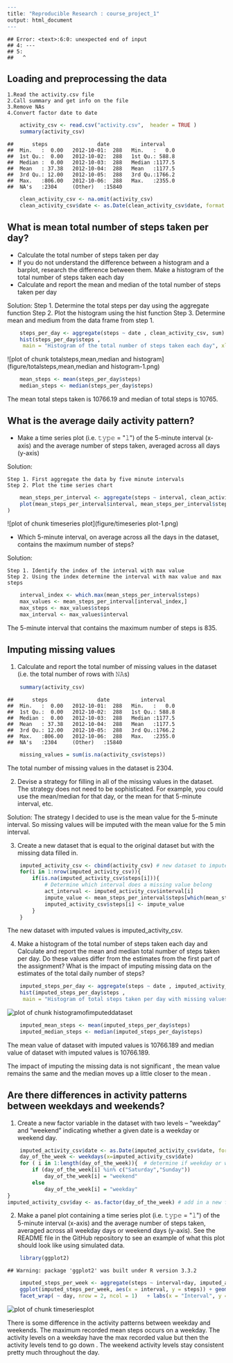 

```r
---
title: "Reproducible Research : course_project_1"
output: html_document
---
```

```
## Error: <text>:6:0: unexpected end of input
## 4: ---
## 5: 
##   ^
```


## Loading and preprocessing the data


    1.Read the activity.csv file
    2.Call summary and get info on the file
    3.Remove NAs
    4.Convert factor date to date

```r
    activity_csv <- read.csv("activity.csv",  header = TRUE )
    summary(activity_csv)
```

```
##      steps                date          interval     
##  Min.   :  0.00   2012-10-01:  288   Min.   :   0.0  
##  1st Qu.:  0.00   2012-10-02:  288   1st Qu.: 588.8  
##  Median :  0.00   2012-10-03:  288   Median :1177.5  
##  Mean   : 37.38   2012-10-04:  288   Mean   :1177.5  
##  3rd Qu.: 12.00   2012-10-05:  288   3rd Qu.:1766.2  
##  Max.   :806.00   2012-10-06:  288   Max.   :2355.0  
##  NA's   :2304     (Other)   :15840
```

```r
    clean_activity_csv <- na.omit(activity_csv)
    clean_activity_csv$date <- as.Date(clean_activity_csv$date, format = "%Y-%m-%d")
```

## What is mean total number of steps taken per day?
* Calculate the total number of steps taken per day
* If you do not understand the difference between a histogram and a barplot,   research the difference between them. Make a histogram of the total number of steps taken each day
* Calculate and report the mean and median of the total number of steps taken per day

Solution:
    Step 1. Determine the total steps per day using the aggregate function
    Step 2. Plot the histogram using the hist function
    Step 3. Determine mean and medium from the data frame from step 1.


```r
    steps_per_day <- aggregate(steps ~ date , clean_activity_csv, sum)
    hist(steps_per_day$steps , 
     main = "Histogram of the total number of steps taken each day", xlab="Steps/Day")
```

![plot of chunk totalsteps,mean,median and histogram](figure/totalsteps,mean,median and histogram-1.png)

```r
    mean_steps <- mean(steps_per_day$steps)
    median_steps <- median(steps_per_day$steps)
```
The mean total steps taken is 10766.19 and median of total steps is 10765.

## What is the average daily activity pattern?


* Make a time series plot (i.e. 𝚝𝚢𝚙𝚎 = "𝚕") of the 5-minute interval (x-axis) and the average number of steps taken, averaged across all days (y-axis)

Solution:

    Step 1. First aggregate the data by five minute intervals
    Step 2. Plot the time series chart

```r
    mean_steps_per_interval <- aggregate(steps ~ interval, clean_activity_csv, mean)
    plot(mean_steps_per_interval$interval, mean_steps_per_interval$steps, xlab="Interval", ylab="Average Steps", main="Average steps across all days", type="l"
)
```

![plot of chunk timeseries plot](figure/timeseries plot-1.png)

* Which 5-minute interval, on average across all the days in the dataset, contains the maximum number of steps?

Solution:

    Step 1. Identify the index of the interval with max value
    Step 2. Using the index determine the interval with max value and max steps
    

```r
    interval_index <- which.max(mean_steps_per_interval$steps)
    max_values <- mean_steps_per_interval[interval_index,]
    max_steps <- max_values$steps
    max_interval <- max_values$interval
```
The 5-minute interval that contains the maximum number of steps is 835.
    
## Imputing missing values

1. Calculate and report the total number of missing values in the dataset (i.e. the total number of rows with 𝙽𝙰s)


```r
    summary(activity_csv)
```

```
##      steps                date          interval     
##  Min.   :  0.00   2012-10-01:  288   Min.   :   0.0  
##  1st Qu.:  0.00   2012-10-02:  288   1st Qu.: 588.8  
##  Median :  0.00   2012-10-03:  288   Median :1177.5  
##  Mean   : 37.38   2012-10-04:  288   Mean   :1177.5  
##  3rd Qu.: 12.00   2012-10-05:  288   3rd Qu.:1766.2  
##  Max.   :806.00   2012-10-06:  288   Max.   :2355.0  
##  NA's   :2304     (Other)   :15840
```

```r
    missing_values = sum(is.na(activity_csv$steps))
```

The total number of missing values in the dataset is 2304.

2. Devise a strategy for filling in all of the missing values in the dataset. The strategy does not need to be sophisticated. For example, you could use the mean/median for that day, or the mean for that 5-minute interval, etc.

Solution: The strategy I decided to use is the mean value for the 5-minute interval. So missing values will be imputed with the mean value for the 5 min interval.

3. Create a new dataset that is equal to the original dataset but with the missing data filled in.

```r
    imputed_activity_csv <- cbind(activity_csv) # new dataset to impute
    for(i in 1:nrow(imputed_activity_csv)){
        if(is.na(imputed_activity_csv$steps[i])){
            # Determine which interval does a missing value belong
            act_interval <- imputed_activity_csv$interval[i]
            impute_value <- mean_steps_per_interval$steps[which(mean_steps_per_interval$interval == act_interval)]
            imputed_activity_csv$steps[i] <- impute_value
        }
    }
```
The new dataset with imputed values is imputed_activity_csv.

4. Make a histogram of the total number of steps taken each day and Calculate and report the mean and median total number of steps taken per day. Do these values differ from the estimates from the first part of the assignment? What is the impact of imputing missing data on the estimates of the total daily number of steps?


```r
    imputed_steps_per_day <- aggregate(steps ~ date , imputed_activity_csv, sum)
    hist(imputed_steps_per_day$steps , 
     main = "Histogram of total steps taken per day with missing values imputed", xlab="Steps/Day")
```

![plot of chunk histogramofimputeddataset](figure/histogramofimputeddataset-1.png)

```r
    imputed_mean_steps <- mean(imputed_steps_per_day$steps)
    imputed_median_steps <- median(imputed_steps_per_day$steps)
```
The mean value of dataset with imputed values is 10766.189 and median value of dataset with imputed values is 10766.189.

The impact of imputing the missing data is not significant , the mean value remains the same and the median moves up a little closer to the mean .

## Are there differences in activity patterns between weekdays and weekends?

1. Create a new factor variable in the dataset with two levels – “weekday” and “weekend” indicating whether a given date is a weekday or weekend day.


```r
    imputed_activity_csv$date <- as.Date(imputed_activity_csv$date, format = "%Y-%m-%d")
    day_of_the_week <- weekdays(x=imputed_activity_csv$date)
    for ( i in 1:length(day_of_the_week)){  # determine if weekday or weekend
        if (day_of_the_week[i] %in% c("Saturday","Sunday"))
            day_of_the_week[i] = "weekend"
        else
            day_of_the_week[i] = "weekday"
}
imputed_activity_csv$day <- as.factor(day_of_the_week) # add in a new factor variable day.
```

2. Make a panel plot containing a time series plot (i.e. 𝚝𝚢𝚙𝚎 = "𝚕") of the 5-minute interval (x-axis) and the average number of steps taken, averaged across all weekday days or weekend days (y-axis). See the README file in the GitHub repository to see an example of what this plot should look like using simulated data.


```r
    library(ggplot2)
```

```
## Warning: package 'ggplot2' was built under R version 3.3.2
```

```r
    imputed_steps_per_week <- aggregate(steps ~ interval+day, imputed_activity_csv, mean)
    ggplot(imputed_steps_per_week, aes(x = interval, y = steps)) + geom_line() + 
    facet_wrap( ~ day, nrow = 2, ncol = 1)   + labs(x = "Interval", y = "Number of steps")  + theme_bw()
```

![plot of chunk timeseriesplot](figure/timeseriesplot-1.png)

There is some difference in the activity patterns between weekday and weekends. The maximum recorded mean steps occurs on a weekday. The activity levels on a weekday have the max recorded value but then the activity levels tend to go down . The weekend activity levels stay consistent pretty much throughout the day.
```


